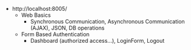 * http://localhost:8005/
    * Web Basics
        * Synchronous Communication, Asynchronous Communication (AJAX), JSON, DB operations
    * Form Based Authentication 
        * Dashboard (authorized access...), LoginForm, Logout
        
    